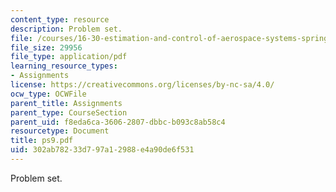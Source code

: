 ```yaml
---
content_type: resource
description: Problem set.
file: /courses/16-30-estimation-and-control-of-aerospace-systems-spring-2004/302ab78233d797a12988e4a90de6f531_ps9.pdf
file_size: 29956
file_type: application/pdf
learning_resource_types:
- Assignments
license: https://creativecommons.org/licenses/by-nc-sa/4.0/
ocw_type: OCWFile
parent_title: Assignments
parent_type: CourseSection
parent_uid: f8eda6ca-3606-2807-dbbc-b093c8ab58c4
resourcetype: Document
title: ps9.pdf
uid: 302ab782-33d7-97a1-2988-e4a90de6f531
---
```

Problem set.